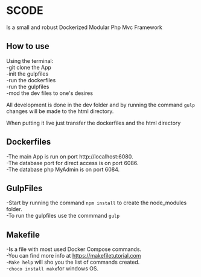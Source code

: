 # SCODE

Is a small and robust Dockerized Modular Php Mvc Framework

## How to use

Using the terminal:  
-git clone the App  
-init the gulpfiles  
-run the dockerfiles  
-run the gulpfiles  
-mod the dev files to one's desires

All development is done in the dev folder and by running the command `gulp`
changes will be made to the html directory.

When putting it live just transfer the dockerfiles and the html directory

## Dockerfiles

-The main App is run on port http://localhost:6080.  
-The database port for direct access is on port 6086.  
-The database php MyAdmin is on port 6084.

## GulpFiles

-Start by running the command `npm install` to create the node_modules folder.  
-To run the gulpfiles use the commmand `gulp`

## Makefile

-Is a file with most used Docker Compose commands.  
-You can find more info at https://makefiletutorial.com  
-`Make help` will sho you the list of commands created.  
-`choco install make`for windows OS.
